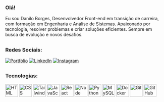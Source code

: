 ### Olá!
Eu sou Danilo Borges, Desenvolvedor Front-end em transição de carreira, com formação em Engenharia e Análise de Sistemas. Apaixonado por tecnologia, resolver problemas e criar soluções eficientes. Sempre em busca de evolução e novos desafios.

##

### Redes Sociais:

[![Portfólio](https://img.shields.io/badge/GitHub-100000?style=for-the-badge&logo=github&logoColor=white)](https://idaniloborgres-portfolio.netlify.app/)
[![LinkedIn](	https://img.shields.io/badge/LinkedIn-0077B5?style=for-the-badge&logo=linkedin&logoColor=white)](https://www.linkedin.com/in/danilo-borges-dev-eng/)
[![Instagram](https://img.shields.io/badge/Instagram-E4405F?style=for-the-badge&logo=instagram&logoColor=white)](https://www.instagram.com/idaniloborges/)



##

### Tecnologias:          

<div>
  <img align="center" alt="HTML" height="40" width="40" src="https://cdn.jsdelivr.net/gh/devicons/devicon@latest/icons/html5/html5-plain.svg" />
  <img align="center" alt="CSS" height="40" width="40" src="https://cdn.jsdelivr.net/gh/devicons/devicon@latest/icons/css3/css3-plain.svg" />
  <img align="center" alt="Tailwind" height="40" width="40" src="https://cdn.jsdelivr.net/gh/devicons/devicon@latest/icons/tailwindcss/tailwindcss-original.svg" />
  <img align="center" alt="JavaScript" height="40" width="40" src="https://cdn.jsdelivr.net/gh/devicons/devicon@latest/icons/javascript/javascript-plain.svg" />
  <img align="center" alt="React" height="40" width="40" src="https://cdn.jsdelivr.net/gh/devicons/devicon@latest/icons/react/react-original.svg" />
  <img align="center" alt="Node" height="40" width="40" src="https://cdn.jsdelivr.net/gh/devicons/devicon@latest/icons/nodejs/nodejs-original-wordmark.svg" />
  <img align="center" alt="Python" height="40" width="40" src="https://cdn.jsdelivr.net/gh/devicons/devicon/icons/python/python-original-wordmark.svg" />
  <img align="center" alt="MySQL" height="40" width="40" src="https://cdn.jsdelivr.net/gh/devicons/devicon@latest/icons/mysql/mysql-original-wordmark.svg" />
  <img align="center" alt="Docker" height="40" width="40" src="https://cdn.jsdelivr.net/gh/devicons/devicon@latest/icons/docker/docker-plain-wordmark.svg" />
  <img align="center" alt="Git" height="40" width="40" src="https://cdn.jsdelivr.net/gh/devicons/devicon@latest/icons/git/git-plain-wordmark.svg" />
  <img align="center" alt="GitHub" height="40" width="40" src="https://cdn.jsdelivr.net/gh/devicons/devicon@latest/icons/github/github-original-wordmark.svg" />
</div>

